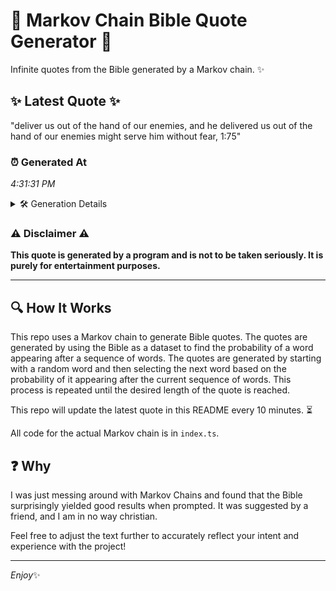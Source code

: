 # 📖 Markov Chain Bible Quote Generator 📖

Infinite quotes from the Bible generated by a Markov chain. ✨

## ✨ Latest Quote ✨
"deliver us out of the hand of our enemies, and he delivered us out of the hand of our enemies might serve him without fear, 1:75"

### ⏰ Generated At
*4:31:31 PM*

<details>
    <summary>🛠️ Generation Details</summary>
    <p>
        <strong>🌱 Seed:</strong> deliver<br>
        <strong>🔄 Iterations:</strong> 25<br>
        <strong>📜 Context History:</strong><br>[ deliver ]: us<br>[ deliver, us ]: out<br>[ deliver, us, out ]: of<br>[ deliver, us, out, of ]: the<br>[ deliver, us, out, of, the ]: hand<br>[ deliver, us, out, of, the, hand ]: of<br>[ us, out, of, the, hand, of ]: our<br>[ out, of, the, hand, of, our ]: enemies,<br>[ of, the, hand, of, our, enemies, ]: and<br>[ the, hand, of, our, enemies,, and ]: he<br>[ hand, of, our, enemies,, and, he ]: delivered<br>[ of, our, enemies,, and, he, delivered ]: us<br>[ our, enemies,, and, he, delivered, us ]: out<br>[ enemies,, and, he, delivered, us, out ]: of<br>[ and, he, delivered, us, out, of ]: the<br>[ he, delivered, us, out, of, the ]: hand<br>[ delivered, us, out, of, the, hand ]: of<br>[ us, out, of, the, hand, of ]: our<br>[ out, of, the, hand, of, our ]: enemies<br>[ of, the, hand, of, our, enemies ]: might<br>[ the, hand, of, our, enemies, might ]: serve<br>[ hand, of, our, enemies, might, serve ]: him<br>[ of, our, enemies, might, serve, him ]: without<br>[ our, enemies, might, serve, him, without ]: fear,<br>[ enemies, might, serve, him, without, fear, ]: 1:75<br>
    </p>
</details>

### ⚠️ Disclaimer ⚠️
**This quote is generated by a program and is not to be taken seriously. It is purely for entertainment purposes.**

---

## 🔍 How It Works

This repo uses a Markov chain to generate Bible quotes. The quotes are generated by using the Bible as a dataset to find the probability of a word appearing after a sequence of words. The quotes are generated by starting with a random word and then selecting the next word based on the probability of it appearing after the current sequence of words. This process is repeated until the desired length of the quote is reached.

This repo will update the latest quote in this README every 10 minutes. ⏳

All code for the actual Markov chain is in `index.ts`.

## ❓ Why

I was just messing around with Markov Chains and found that the Bible surprisingly yielded good results when prompted. 
It was suggested by a friend, and I am in no way christian.

Feel free to adjust the text further to accurately reflect your intent and experience with the project!

---

*Enjoy*✨
